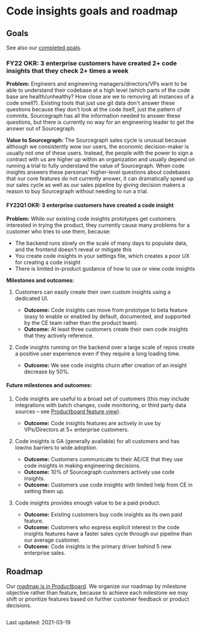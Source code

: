 # Code insights goals and roadmap

## Goals

See also our [completed goals](goals_completed.md).

### FY22 OKR: 3 enterprise customers have created 2+ code insights that they check 2+ times a week

**Problem:** Engineers and engineering managers/directors/VPs want to be able to understand their codebase at a high level (which parts of the code base are health/unhealthy? How close are we to removing all instances of a code smell?). Existing tools that just use git data don't answer these questions because they don't look at the code itself, just the pattern of commits. Sourcegraph has all the information needed to answer these questions, but there is currently no way for an engineering leader to get the answer out of Sourcegraph.

**Value to Sourcegraph:** The Sourcegraph sales cycle is unusual because although we consistently wow our users, the economic decision-maker is usually not one of these users. Instead, the people with the power to sign a contract with us are higher up within an organization and usually depend on running a trial to fully understand the value of Sourcegraph. When code insights answers these personas' higher-level questions about codebases that our core features do not currently answer, it can dramatically speed up our sales cycle as well as our sales pipeline by giving decision makers a reason to buy Sourcegraph without needing to run a trial.

#### FY22Q1 OKR: 3 enterprise customers have created a code insight

**Problem:** While our existing code insights prototypes get customers interested in trying the product, they currently cause many problems for a customer who tries to use them, because:
- The backend runs slowly on the scale of many days to populate data, and the frontend doesn't reveal or mitigate this
- You create code insights in your settings file, which creates a poor UX for creating a code insight
- There is limited in-product guidance of how to use or view code insights

**Milestones and outcomes:**

1.  Customers can easily create their own custom insights using a dedicated UI.

    - **Outcome:** Code insights can move from prototype to beta feature (easy to enable or enabled by default, documented, and supported by the CE team rather than the product team).
    - **Outcome:** At least three customers create their own code insights that they actively reference.

1. Code insights running on the backend over a large scale of repos create a positive user experience even if they require a long loading time.

    - **Outcome:** We see code insights churn after creation of an insight decrease by 50%.

#### Future milestones and outcomes:

1. Code insights are useful to a broad set of customers (this may include integrations with batch changes, code monitoring, or third party data sources – see [Productboard feature view](https://sourcegraph.productboard.com/feature-board/1793095-code-insights)).

    - **Outcome:** Code insights features are actively in use by VPs/Directors at 5+ enterprise customers.

1. Code insights is GA (generally available) for all customers and has low/no barriers to wide adoption.

    - **Outcome:** Customers communicate to their AE/CE that they use code insights in making engineering decisions.
    - **Outcome:** 10% of Sourcegraph customers actively use code insights.
    - **Outcome:** Customers use code insights with limited help from CE in setting them up.

1. Code insights provides enough value to be a paid product.

    - **Outcome:** Existing customers buy code insights as its own paid feature.
    - **Outcome:** Customers who express explicit interest in the code insights features have a faster sales cycle through our pipeline than our average customer.
    - **Outcome:** Code insights is the primary driver behind 5 new enterprise sales.

## Roadmap

Our [roadmap is in Productboard](https://sourcegraph.productboard.com/roadmap/2327428-code-insights-objectives-roadmap). We organize our roadmap by milestone objective rather than feature, because to achieve each milestone we may shift or prioritize features based on further customer feedback or product decisions.

<div style="overflow-x: auto; width: 100%">
<!-- Screenshot taken with this browser extension: https://chrome.google.com/webstore/detail/svg-screenshot/nfakpcpmhhilkdpphcjgnokknpbpdllg -->
<object data="./roadmap.svg" type="image/svg+xml" />
</div>

Last updated: 2021-03-19
